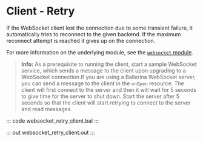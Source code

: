 # Client - Retry

If the WebSocket client lost the connection due to some transient failure, it automatically tries to reconnect to the given backend. If the maximum reconnect attempt is reached it gives up on the connection. 

For more information on the underlying module, see the [`websocket` module](https://lib.ballerina.io/ballerina/websocket/latest/).

>**Info:** As a prerequisite to running the client, start a sample WebSocket service, which sends a message to the client upon upgrading to a WebSocket connection.If you are using a Ballerina WebSocket server, you can send a message to the client in the `onOpen` resource. The client will first connect to the server and then it will wait for 5 seconds to give time for the server to shut down. Start the server after 5 seconds so that the client will start retrying to connect to the server and read messages.

::: code websocket_retry_client.bal :::

::: out websocket_retry_client.out :::